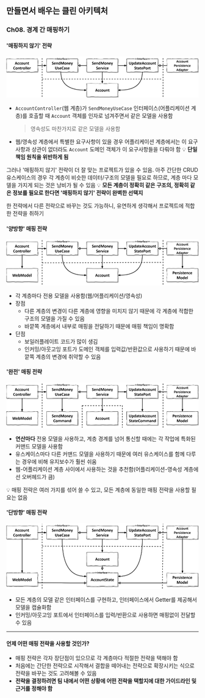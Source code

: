 ## 만들면서 배우는 클린 아키텍처

### Ch08. 경계 간 매핑하기

#### '매핑하지 않기' 전략

![매핑하지 않기 전략](https://github.com/YeJi-Park/TIL/blob/main/Get-your-hands-dirty-on-clean-architecture/images/08_1.PNG)

- `AccountController`(웹 계층)가 `SendMoneyUseCase` 인터페이스(어플리케이션 계층)를 호출할 때 `Account` 객체를 인자로 넘겨주면서 같은 모델을 사용함

  > 영속성도 마찬가지로 같은 모델을 사용함

- 웹/영속성 계층에서 특별한 요구사항이 있을 경우 어플리케이션 계층에서는 이 요구사항과 상관이 없더라도 `Account` 도메인 객체가 이 요구사항들을 다뤄야 함
  💡 **단일 책임 원칙을 위반하게 됨**



그러나 '매핑하지 않기' 전략이 더 잘 맞는 프로젝트가 있을 수 있음. 아주 간단한 CRUD 유스케이스의 경우 각 계층이 비슷한 데이터/구조의 모델을 필요로 하므로, 계층 마다 모델을 가지게 되는 것은 낭비가 될 수 있음
💡 **모든 계층이 정확히 같은 구조의, 정확히 같은 정보를 필요로 한다면 '매핑하지 않기' 전략이 완벽한 선택지**

한 전략에서 다른 전략으로 바꾸는 것도 가능하니, 유연하게 생각해서 프로젝트에 적합한 전략을 취하기

#### '양방향' 매핑 전략

![양방향 매핑 전략](https://github.com/YeJi-Park/TIL/blob/main/Get-your-hands-dirty-on-clean-architecture/images/08_2.PNG)

- 각 계층마다 전용 모델을 사용함(웹/어플리케이션/영속성)
- 장점
  - 다른 계층의 변경이 다른 계층에 영향을 미치지 않기 때문에 각 계층에 적합한 구조의 모델을 가질 수 있음
  - 바깥쪽 계층에서 내부로 매핑을 전달하기 때문에 매핑 책임이 명확함
- 단점
  - 보일러플레이트 코드가 많이 생김
  - 인커밍/아웃고잉 포트가 도메인 객체를 입력값/반환값으로 사용하기 때문에 바깥쪽 계층의 변경에 취약할 수 있음

#### '완전' 매핑 전략

![완전 매핑 전략](https://github.com/YeJi-Park/TIL/blob/main/Get-your-hands-dirty-on-clean-architecture/images/08_3.PNG)

- **연산마다** 전용 모델을 사용하고, 계층 경계를 넘어 통신할 때에는 각 작업에 특화된 커맨드 모델을 사용함
- 유스케이스마다 다른 커맨드 모델을 사용하기 때문에 여러 유스케이스를 함께 다루는 경우에 비해 유지보수가 훨씬 쉬움
- 웹-어플리케이션 계층 사이에서 사용하는 것을 추천함(어플리케이션-영속성 계층에선 오버헤드가 큼)

💡 매핑 전략은 여러 가지를 섞어 쓸 수 있고, 모든 계층에 동일한 매핑 전략을 사용할 필요는 없음

#### '단방향' 매핑 전략

![단방향 매핑 전략](https://github.com/YeJi-Park/TIL/blob/main/Get-your-hands-dirty-on-clean-architecture/images/08_4.PNG)

- 모든 계층의 모델 같은 인터페이스를 구현하고, 인터페이스에서 Getter를 제공해서 모델을 캡슐화함
- 인커밍/아웃고잉 포트에서 인터페이스를 입력/반환으로 사용하면 매핑없이 전달할 수 있음

---

#### 언제 어떤 매핑 전략을 사용할 것인가?

- 매핑 전략은 각자 장단점이 있으므로 각 계층마다 적절한 전략을 택해야 함
- 처음에는 간단한 전략으로 시작해서 결합을 떼어내는 전략으로 확장시키는 식으로 전략을 바꾸는 것도 고려해볼 수 있음
- **전략을 결정하려면 팀 내에서 어떤 상황에 어떤 전략을 택할지에 대한 가이드라인 및 근거를 정해야 함**